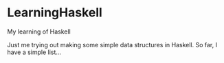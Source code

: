 LearningHaskell
===============

My learning of Haskell
 
Just me trying out making some simple data structures in Haskell. So far, I have a simple list...
